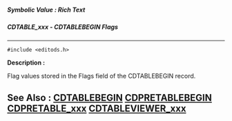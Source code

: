 ##### Symbolic Value : Rich Text
##### CDTABLE_xxx - CDTABLEBEGIN Flags
---
```
#include <editods.h>
```
**Description :**

Flag values stored in the Flags field of the CDTABLEBEGIN record.

**See Also :**
[CDTABLEBEGIN](/reference/Data/CDTABLEBEGIN)
[CDPRETABLEBEGIN](/reference/Data/CDPRETABLEBEGIN)
[CDPRETABLE_xxx](/reference/Symb/CDPRETABLE_xxx)
[CDTABLEVIEWER_xxx](/reference/Symb/CDTABLEVIEWER_xxx)
---

